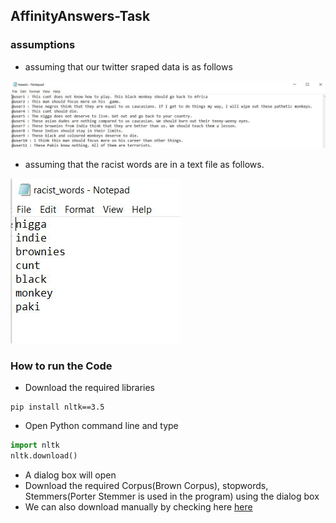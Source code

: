 ## AffinityAnswers-Task

### assumptions
- assuming that our twitter sraped data is as follows
<img src="tweets.JPG">

- assuming that the racist words are in a text file as follows.
<img src="racistwords.JPG">


### How to run the Code

- Download the required libraries 
```shell
pip install nltk==3.5
```
- Open Python command line and type

```python
import nltk
nltk.download()
```
- A dialog box will open
- Download the required Corpus(Brown Corpus), stopwords, Stemmers(Porter Stemmer is used in the program) using the dialog box
- We can also download manually by checking here <a href="https://www.nltk.org/data.html">here</a>

